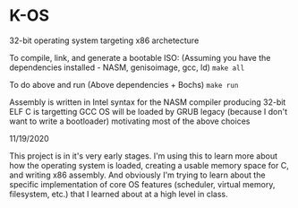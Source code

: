 # K-OS

32-bit operating system targeting x86 archetecture

To compile, link, and generate a bootable ISO: (Assuming you have the dependencies installed - NASM, genisoimage, gcc, ld)
 `make all`
 
To do above and run (Above dependencies + Bochs)
 `make run`


Assembly is written in Intel syntax for the NASM compiler producing 32-bit ELF
C is targetting GCC 
OS will be loaded by GRUB legacy (because I don't want to write a bootloader)
motivating most of the above choices

11/19/2020

This project is in it's very early stages.
I'm using this to learn more about how the operating system is loaded,
creating a usable memory space for C, and writing x86 assembly.
And obviously I'm trying to learn about the specific implementation of
core OS features (scheduler, virtual memory, filesystem, etc.)
that I learned about at a high level in class.
